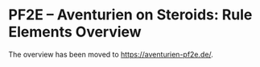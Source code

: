 # PF2E – Aventurien on Steroids: Rule Elements Overview

The overview has been moved to https://aventurien-pf2e.de/.
